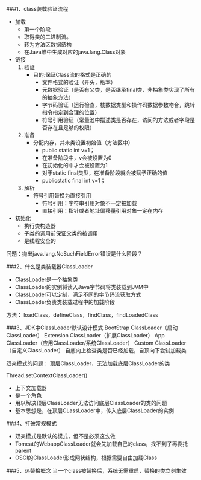 ###1、class装载验证流程
* 加载
	* 第一个阶段
	* 取得类的二进制流。
	* 转为方法区数据结构
	* 在Java堆中生成对应的java.lang.Class对象
* 链接
	1. 验证
		* 目的:保证Class流的格式是正确的
			* 文件格式的验证（开头，版本）
			* 元数据验证（是否有父类，是否继承final类，非抽象类实现了所有的抽象方法）
			* 字节码验证（运行检查，栈数据类型和操作码数据参数吻合，跳转指令指定到合理的位置）
			* 符号引用验证（常量池中描述类是否存在，访问的方法或者字段是否存在且足够的权限）
	2. 准备
		* 分配内存，并未类设置初始值（方法区中）
			* public static int v=1；
			* 在准备阶段中，v会被设置为0
			* 在初始化的<clinit>中才会被设置为1
			* 对于static final类型，在准备阶段就会被赋予正确的值
			* publicstatic final int v=1；
	3. 解析
		* 符号引用替换为直接引用
			* 符号引用：字符串引用对象不一定被加载
			* 直接引用：指针或者地址偏移量引用对象一定在内存
* 初始化
	* 执行类构造器<clinit>
	* 子类的<clinit>调用前保证父类的<clinit>被调用
	* <clinit>是线程安全的

问题：抛出java.lang.NoSuchFieldError错误是什么阶段？

###2、什么是类装载器ClassLoader
* ClassLoader是一个抽象类
* ClassLoader的实例将读入Java字节码将类装载到JVM中
* ClassLoader可以定制，满足不同的字节码流获取方式
* ClassLoader负责类装载过程中的加载阶段

方法：
loadClass，defineClass，findClass，findLoadedClass

###3、JDK中ClassLoader默认设计模式
BootStrap ClassLoader（启动ClassLoader）
Extension ClassLoader（扩展ClassLoader）
App ClassLoader（应用ClassLoader/系统ClassLoader）
Custom ClassLoader（自定义ClassLoader）
自底向上检查类是否已经加载，自顶向下尝试加载类

双亲模式的问题：
顶层ClassLoader，无法加载底层ClassLoader的类

Thread.setContextClassLoader()
* 上下文加载器
* 是一个角色
* 用以解决顶层ClassLoader无法访问底层ClassLoader的类的问题
* 基本思想是，在顶层CLassLoader中，传入底层ClassLoader的实例

###4、打破常规模式
* 双亲模式是默认的模式，但不是必须这么做
* Tomcat的WebappClassLoader就会先加载自己的class，找不到子再委托parent
* OSGI的ClassLoader形成网状结构，根据需要自由加载Class

###5、热替换概念
当一个class被替换后，系统无需重启，替换的类立刻生效